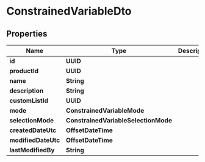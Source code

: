 

# ConstrainedVariableDto


## Properties

| Name | Type | Description | Notes |
|------------ | ------------- | ------------- | -------------|
|**id** | **UUID** |  |  [optional] |
|**productId** | **UUID** |  |  |
|**name** | **String** |  |  |
|**description** | **String** |  |  [optional] |
|**customListId** | **UUID** |  |  |
|**mode** | **ConstrainedVariableMode** |  |  |
|**selectionMode** | **ConstrainedVariableSelectionMode** |  |  |
|**createdDateUtc** | **OffsetDateTime** |  |  [optional] |
|**modifiedDateUtc** | **OffsetDateTime** |  |  [optional] |
|**lastModifiedBy** | **String** |  |  [optional] |




